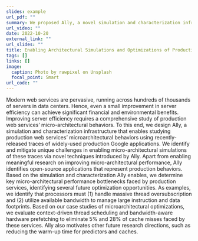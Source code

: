 ```yaml
---
slides: example
url_pdf: ""
summary: We proposed Ally, a novel simulation and characterization infrastructure that enables studying web services’ micro-architecture behaviors using Google applications, and identify the main bottleneck as thread oversubscription and low prefetch bandwidth usage.
url_video: ""
date: 2022-10-20
external_link: ""
url_slides: ""
title: Enabling Architectural Simulations and Optimizations of Production Web Services
tags: []
links: []
image:
  caption: Photo by rawpixel on Unsplash
  focal_point: Smart
url_code: ""
---
```

Modern web services are pervasive, running across hundreds
of thousands of servers in data centers. Hence, even
a small improvement in server efficiency can achieve significant
financial and environmental benefits. Improving server
efficiency requires a comprehensive study of production web
services’ micro-architectural behaviors. To this end, we
design Ally, a simulation and characterization infrastructure
that enables studying production web services’ microarchitectural
behaviors using recently-released traces of
widely-used production Google applications. We identify and
mitigate unique challenges in enabling micro-architectural
simulations of these traces via novel techniques introduced by
Ally. Apart from enabling meaningful research on improving
micro-architectural performance, Ally identifies open-source
applications that represent production behaviors.
Based on the simulation and characterization Ally enables,
we determine key micro-architectural performance bottlenecks
faced by production services, identifying several future optimization
opportunities. As examples, we identify that processors
must (1) handle massive thread oversubscription and
(2) utilize available bandwidth to manage large instruction
and data footprints. Based on our case studies of microarchitectural
optimizations, we evaluate context-driven thread
scheduling and bandwidth-aware hardware prefetching to
eliminate 5% and 28% of cache misses faced by these services.
Ally also motivates other future research directions,
such as reducing the warm-up time for predictors and caches.